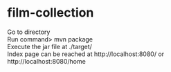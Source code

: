 # film-collection
 
Go to directory</br>
Run command> mvn package</br>
Execute the jar file at ./target/</br>
Index page can be reached at http://localhost:8080/ or http://localhost:8080/home
